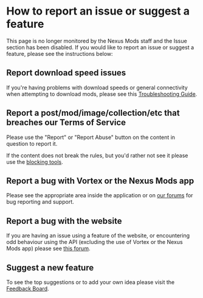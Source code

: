# How to report an issue or suggest a feature
This page is no longer monitored by the Nexus Mods staff and the Issue section has been disabled. If you would like to report an issue or suggest a feature, please see the instructions below:

## Report download speed issues
If you're having problems with download speeds or general connectivity when attempting to download mods, please see this [Troubleshooting Guide](https://help.nexusmods.com/article/92-im-having-download-issues-what-can-i-do). 

## Report a post/mod/image/collection/etc that breaches our Terms of Service
Please use the "Report" or "Report Abuse" button on the content in question to report it. 

If the content does not break the rules, but you'd rather not see it please use the [blocking tools](https://help.nexusmods.com/article/39-how-do-i-hide-or-show-adult-or-other-specific-content). 

## Report a bug with Vortex or the Nexus Mods app
Please see the appropriate area inside the application or on [our forums](https://forums.nexusmods.com) for bug reporting and support. 

## Report a bug with the website
If you are having an issue using a feature of the website, or encountering odd behaviour using the API (excluding the use of Vortex or the Nexus Mods app) please see [this forum](https://forums.nexusmods.com/index.php?/forum/8394-website-bug-report/).

## Suggest a new feature
To see the top suggestions or to add your own idea please visit the [Feedback Board](https://feedback.nexusmods.com).

<!--
# nexusmods.com issue tracker

Before submitting a bug please check the issue tracker [https://github.com/Nexus-Mods/web-issues/issues] and see if your bug is already reported and open.

Please note, this Github page is for bugs encountered with the Nexus Mods website ONLY.

## How to submit a bug

Please give as much information as possible as to how you came across the error as it will speed up the time it will take us to reproduce and then fix the issue.

A good template to use would be as follows:
 ```
 URL: 
 Username on the Nexus:
 Bug/error being reported:
 Steps to reproduce:
 Expected result:
 Actual result:
 Link to the affected mod/image (if relevant):
 ```
 -->
